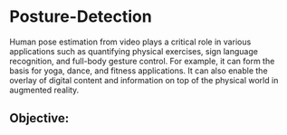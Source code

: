 # Posture-Detection
Human pose estimation from video plays a critical role in various applications such as quantifying physical exercises, sign language recognition, and full-body gesture control. For example, it can form the basis for yoga, dance, and fitness applications. It can also enable the overlay of digital content and information on top of the physical world in augmented reality.
 
 ## Objective:
